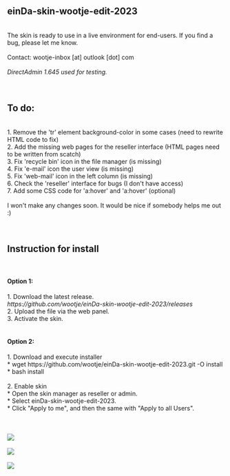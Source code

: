 <h2>einDa-skin-wootje-edit-2023</h2>
<br>
The skin is ready to use in a live environment for end-users. If you find a bug, please let me know.
<br>
<br>
Contact: wootje-inbox [at] outlook [dot] com
<br>
<br>
<i>DirectAdmin 1.645 used for testing.</i>
<br>
<br>
<br>
<h2>To do:</h2>
<br>
1. Remove the 'tr' element background-color in some cases (need to rewrite HTML code to fix) <br>
2. Add the missing web pages for the reseller interface (HTML pages need to be written from scatch) <br>
3. Fix 'recycle bin' icon in the file manager (is missing) <br>
4. Fix 'e-mail' icon the user view (is missing) <br>
5. Fix 'web-mail' icon in the left column (is missing) <br>
6. Check the 'reseller' interface for bugs (I don't have access) <br>
7. Add some CSS code for 'a:hover' and 'a:hover' (optional) <br>
<br>
I won't make any changes soon. It would be nice if somebody helps me out :)
<br>
<br>
<br>
<h2>Instruction for install</h2>
<br>
<h4>Option 1:</h4>
1. Download the latest release. <br>
   <i>https://github.com/wootje/einDa-skin-wootje-edit-2023/releases</i> <br>
2. Upload the file via the web panel. <br>
3. Activate the skin. <br>
<br>
<h4>Option 2:</h4>
1. Download and execute installer <br>
   * wget https://github.com/wootje/einDa-skin-wootje-edit-2023.git -O install <br>
   * bash install <br>
<br>
2. Enable skin<br>
   * Open the skin manager as reseller or admin. <br>
   * Select einDa-skin-wootje-edit-2023. <br>
   * Click "Apply to me", and then the same with "Apply to all Users". <br>
<br>
<br>
<br>
<img src="https://github.com/wootje/einDa-skin-wootje-edit-2023/blob/master/utils/screens/screen1.png"></img>
<br>
<br>
<img src="https://github.com/wootje/einDa-skin-wootje-edit-2023/blob/master/utils/screens/screen2.png"></img>
<br>
<br>
<img style="display: block;-webkit-user-select:none;margin:auto;background-color:#fff0;transition: background-color 300ms;" src=https://img.shields.io/github/downloads/wootje/einDa-skin-wootje-edit-2023/total.svg>
<br>
